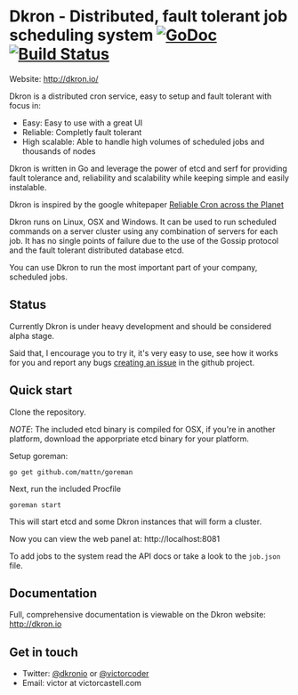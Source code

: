 # Dkron - Distributed, fault tolerant job scheduling system [![GoDoc](https://godoc.org/github.com/victorcoder/dkron?status.svg)](https://godoc.org/github.com/victorcoder/dkron) [![Build Status](https://travis-ci.org/victorcoder/dkron.svg?branch=master)](https://travis-ci.org/victorcoder/dkron)

Website: http://dkron.io/

Dkron is a distributed cron service, easy to setup and fault tolerant with focus in:

- Easy: Easy to use with a great UI
- Reliable: Completly fault tolerant
- High scalable: Able to handle high volumes of scheduled jobs and thousands of nodes

Dkron is written in Go and leverage the power of etcd and serf for providing fault tolerance and, reliability and scalability while keeping simple and easily instalable.

Dkron is inspired by the google whitepaper [Reliable Cron across the Planet](https://queue.acm.org/detail.cfm?id=2745840)

Dkron runs on Linux, OSX and Windows. It can be used to run scheduled commands on a server cluster using any combination of servers for each job. It has no single points of failure due to the use of the Gossip protocol and the fault tolerant distributed database etcd.

You can use Dkron to run the most important part of your company, scheduled jobs.

## Status

Currently Dkron is under heavy development and should be considered alpha stage.

Said that, I encourage you to try it, it's very easy to use, see how it works for you and report any bugs [creating an issue](https://github.com/victorcoder/dkron/issues) in the github project.

## Quick start

Clone the repository.

*NOTE*: The included etcd binary is compiled for OSX, if you're in another platform, download the apporpriate etcd binary for your platform.

Setup goreman:

`go get github.com/mattn/goreman`

Next, run the included Procfile

`goreman start`

This will start etcd and some Dkron instances that will form a cluster.

Now you can view the web panel at: http://localhost:8081

To add jobs to the system read the API docs or take a look to the `job.json` file.

## Documentation

Full, comprehensive documentation is viewable on the Dkron website: http://dkron.io

## Get in touch

- Twitter: [@dkronio](https://twitter.com/dkronio) or [@victorcoder](https://twitter.com/victorcoder)
- Email: victor at victorcastell.com
